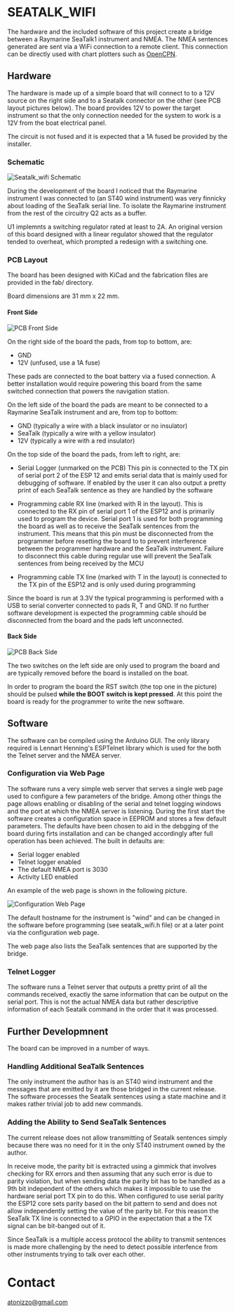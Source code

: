 # SEATALK_WIFI
The hardware and the included software of this project create a
bridge between a Raymarine SeaTalk1 instrument and NMEA. The NMEA
sentences generated are sent via a WiFi connection to a remote
client. This connection can be directly used with chart plotters such as
[OpenCPN](https://opencpn.org/).

## Hardware
The hardware is made up of a simple board that will connect to to a 12V source
on the right side and to a Seatalk connector on the other (see PCB layout
pictures below). The board provides 12V to power the target instrument so that
the only connection needed for the system to work is a 12V from the boat
electrical panel.

The circuit is not fused and it is expected that a 1A fused be provided by
the installer.

### Schematic
![Seatalk_wifi Schematic](pictures/seatalk_wifi.svg)

During the development of the board I noticed that the Raymarine instrument I
was connected to (an ST40 wind instrument) was very finnicky about loading of
the SeaTalk serial line. To isolate the Raymarine instrument from the rest of
the circuitry Q2 acts as a buffer.

U1 implemnts a switching regulator rated at least to 2A. An original version
of this board designed with a linear regulator showed that the regulator
tended to overheat, which prompted a redesign with a switching one.

### PCB Layout

The board has been designed with KiCad and the fabrication files are provided
in the fab/ directory.

Board dimensions are 31 mm x 22 mm.

#### Front Side
![PCB Front Side](pictures/seatalk_wifi_front.png)

On the right side of the board the pads, from top to bottom, are:

- GND
- 12V (unfused, use a 1A fuse)

These pads are connected to the boat battery via a fused connection. A better
installation would require powering this board from the same switched
connection that powers the navigation station.

On the left side of the board the pads are meant to be connected to a Raymarine
SeaTalk instrument and are, from top to bottom:

- GND (typically a wire with a black insulator or no insulator)
- SeaTalk (typically a wire with a yellow insulator)
- 12V (typically a wire with a red insulator)

On the top side of the board the pads, from left to right, are:

- Serial Logger (unmarked on the PCB) This pin is connected to the TX pin
of serial port 2 of the ESP 12 and emits serial data that is mainly
used for debugging of software. If enabled by the user it can also output a
pretty print of each SeaTalk sentence as they are handled by the software

- Programming cable RX line (marked with R in the layout). This is connected
to the RX pin of serial port 1 of the ESP12 and is primarily used to program
the device. Serial port 1 is used for both programming the board as
well as to receive the SeaTalk sentences from the instrument. This means that
this pin must be disconnected from the programmer before resetting the board
to to prevent interference between the programmer hardware and the SeaTalk
instrument. Failure to disconnect this cable during regular use will prevent
the SeaTalk sentences from being received by the MCU

- Programming cable TX line (marked with T in the layout) is connected to the
TX pin of the ESP12 and is only used during programming

Since the board is run at 3.3V the typical programming is performed with a
USB to serial converter connected to pads R, T and GND. If no further software
development is expected the programming cable should be disconnected from the
board and the pads left unconnected.

#### Back Side
![PCB Back Side](pictures/seatalk_wifi_back.png)

The two switches on the left side are only used to program the board and are
typically removed before the board is installed on the boat.

In order to program the board the RST switch (the top one in the picture)
should be pulsed **while the BOOT switch is kept pressed**. At this point
the board is ready for the programmer to write the new software.

## Software
The software can be compiled using the Arduino GUI. The only library required
is Lennart Henning's ESPTelnet library which is used for the
both the Telnet server and the NMEA server.

### Configuration via Web Page
The software runs a very simple web server that serves a single web page used
to configure a few parameters of the bridge. Among other things the page allows
enabling or disabling of the serial and telnet logging windows and the port
at which the NMEA server is listening. During the first start the software
creates a configuration space in EEPROM and stores a few default parameters.
The defaults have been chosen to aid in the debgging of the board during firts
installation and can be changed accordingly after full operation has been
achieved. The built in defaults are:

- Serial logger enabled
- Telnet logger enabled
- The default NMEA port is 3030
- Activity LED enabled

An example of the web page is shown in the following picture.

![Configuration Web Page](pictures/webpage.png)

The default hostname for the instrument is "wind" and can be changed in the
software before programming (see seatalk_wifi.h file) or at a later point
via the configuration web page.

The web page also lists the SeaTalk sentences that are supported by the bridge.

### Telnet Logger
The software runs a Telnet server that outputs a pretty print of all the
commands received, exactly the same information that can be output on the
serial port. This is not the actual NMEA data but rather descriptive
information of each Seatalk command in the order that it was processed.

## Further Developmnent
The board can be improved in a number of ways.

### Handling Additional SeaTalk Sentences
The only instrument the author has is an ST40 wind instrument and the messages
that are emitted by it are those bridged in the current release. The software
processes the Seatalk sentences using a state machine and it makes rather
trivial job to add new commands.

### Adding the Ability to Send SeaTalk Sentences
The current release does not allow transmitting of Seatalk sentences simply
because there was no need for it in the only ST40 instrument owned by the
author. 

In receive mode, the parity bit is extracted using a gimmick that involves
checking for RX errors and then assuming that any such error is due to parity
violation, but when sending data the parity bit has to be handled
as a 9th bit independent of the others which makes it impossible to use the
hardware serial port TX pin to do this. When configured to use serial parity
the ESP12 core sets parity based on the bit pattern to send and does not allow
independently setting the value of the parity bit. For this reason
the SeaTalk TX line is connected to a GPIO in the expectation that a the TX
signal can be bit-banged out of it.

Since SeaTalk is a multiple access protocol the ability to transmit sentences is
made more challenging by the need to detect possible interfence from other
instruments trying to talk over each other.

# Contact
<atonizzo@gmail.com>


